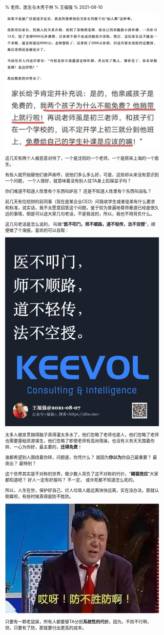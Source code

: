 % 老师、医生与木秀于林
% 王福强
% 2021-08-10

![](images/30771628570075_.pic.jpg)

这几天有两个人被恶意对待了，一个是沈阳的一个老师，一个是原来上海的一个医生。

有些人就开始替他们奋声疾呼，说他们多么多么好，可是，这些却从来没有意识到一个问题， 一个人很好，就意味着没有别人往TA身上扣屎盆子吗？ 

你们难道不知道人性里有个东西叫妒忌？ 还是不知道人性里有个东西叫自私？

前几天有位挖财的前同事（现在是某企业CEO）问我收学生或者徒弟有什么要求和标准，说实话，我不太愿意回答这个问题，鉴于较为普遍地尊师重道已经是很久远的事情，倒是可以送大家几句老话，不是我说的，所以，我也不用背负什么。

这几句老话是怎么说的， 叫做“**医不叩门，师不顺路，道不轻传，法不空授**”，顺便做了个海报，喜欢的可以自取：

![](images/quote-2021-8-7.png)

太多人被宣贯搞得脑子真得灌太多水了，他们忽略了老师也是人，他们忽略了老师也需要基础资源谋生，他们忽略了即使老师有高尚情操，也没有义务天天围着你转、一心为你好，最主要的，**还得免费**！

谁都希望别人围绕着你转，问题是，你凭什么？ 就因为**你以为**你自己最重要？ 最突出？ 最特别？

这个世界其实是不对称的世界，极少数人背负了这不对称的代价，“**踢猫效应**”大家都知道吧？ 好人一定有好报吗？ 不一定， 或许死都不知道怎么死的。 

所以，人生在世，保护好自己，烂人垃圾人能远离快快远离，实在没办法，那就认倒霉呗，有些时候真得是防不胜防。

![](images/fbshengfang.jpeg)

只要有一颗老鼠屎，所有人都要替TA分担**系统性的代价**，因为，不防不行啊，但，只要有了防，那就要付出更高的成本。








